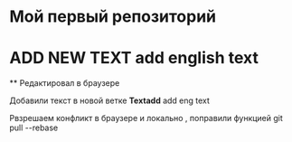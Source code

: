 # Мой первый репозиторий

# ADD NEW TEXT  add english text

** Редактировал в браузере

Добавили текст в новой ветке **Textadd** add eng text


Рвзрешаем конфликт в браузере
и локально , поправили функцией git pull --rebase



